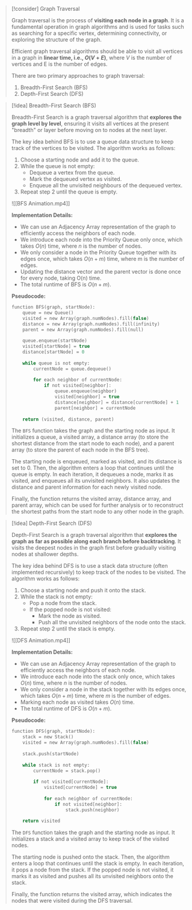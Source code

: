 > [!consider] Graph Traversal
> 
> Graph traversal is the process of **visiting each node in a graph**. It is a fundamental operation in graph algorithms and is used for tasks such as searching for a specific vertex, determining connectivity, or exploring the structure of the graph.
>
> Efficient graph traversal algorithms should be able to visit all vertices in a graph in **linear time, i.e., $O(V + E)$**, where $V$ is the number of vertices and E is the number of edges.
>
> There are two primary approaches to graph traversal:
> 1. Breadth-First Search (BFS)
> 2. Depth-First Search (DFS)
>


> [!idea] Breadth-First Search (BFS)
>
> Breadth-First Search is a graph traversal algorithm that **explores the graph level by level**, ensuring it visits all vertices at the present "breadth" or layer before moving on to nodes at the next layer.
>
> The key idea behind BFS is to use a queue data structure to keep track of the vertices to be visited. The algorithm works as follows:
>
> 1. Choose a starting node and add it to the queue.
> 2. While the queue is not empty:
>    - Dequeue a vertex from the queue.
>    - Mark the dequeued vertex as visited.
>    - Enqueue all the unvisited neighbours of the dequeued vertex.
> 3. Repeat step 2 until the queue is empty.
>
> ![[BFS Animation.mp4]]
>
> **Implementation Details:**
> - We can use an Adjacency Array representation of the graph to efficiently access the neighbors of each node.
> - We introduce each node into the Priority Queue only once, which takes $O(n)$ time, where $n$ is the number of nodes.
> - We only consider a node in the Priority Queue together with its edges once, which takes $O(n+m)$ time, where m is the number of edges.
> - Updating the distance vector and the parent vector is done once for every node, taking O(n) time.
> - The total runtime of BFS is $O(n+m)$.
>
> **Pseudocode:**
> ```c
> function BFS(graph, startNode):
>     queue = new Queue()
>     visited = new Array(graph.numNodes).fill(false)
>     distance = new Array(graph.numNodes).fill(infinity)
>     parent = new Array(graph.numNodes).fill(null)
>     
>     queue.enqueue(startNode)
>     visited[startNode] = true
>     distance[startNode] = 0
>     
>     while queue is not empty:
>         currentNode = queue.dequeue()
>         
>         for each neighbor of currentNode:
>             if not visited[neighbor]:
>                 queue.enqueue(neighbor)
>                 visited[neighbor] = true
>                 distance[neighbor] = distance[currentNode] + 1
>                 parent[neighbor] = currentNode
>     
>     return (visited, distance, parent)
> ```
>
> The `BFS` function takes the graph and the starting node as input. It initializes a queue, a visited array, a distance array (to store the shortest distance from the start node to each node), and a parent array (to store the parent of each node in the BFS tree).
>
> The starting node is enqueued, marked as visited, and its distance is set to 0. Then, the algorithm enters a loop that continues until the queue is empty. In each iteration, it dequeues a node, marks it as visited, and enqueues all its unvisited neighbors. It also updates the distance and parent information for each newly visited node.
>
> Finally, the function returns the visited array, distance array, and parent array, which can be used for further analysis or to reconstruct the shortest paths from the start node to any other node in the graph.


> [!idea] Depth-First Search (DFS)
>
> Depth-First Search is a graph traversal algorithm that **explores the graph as far as possible along each branch before backtracking**. It visits the deepest nodes in the graph first before gradually visiting nodes at shallower depths.
>
> The key idea behind DFS is to use a stack data structure (often implemented recursively) to keep track of the nodes to be visited. The algorithm works as follows:
>
> 1. Choose a starting node and push it onto the stack.
> 2. While the stack is not empty:
>    - Pop a node from the stack.
>    - If the popped node is not visited:
>      - Mark the node as visited.
>      - Push all the unvisited neighbors of the node onto the stack.
> 3. Repeat step 2 until the stack is empty.
>
> ![[DFS Animation.mp4]]
>
> **Implementation Details:**
> - We can use an Adjacency Array representation of the graph to efficiently access the neighbors of each node.
> - We introduce each node into the stack only once, which takes $O(n)$ time, where $n$ is the number of nodes.
> - We only consider a node in the stack together with its edges once, which takes $O(n+m)$ time, where $m$ is the number of edges.
> - Marking each node as visited takes $O(n)$ time.
> - The total runtime of DFS is $O(n+m)$.
>
> **Pseudocode:**
> ```c
> function DFS(graph, startNode):
>     stack = new Stack()
>     visited = new Array(graph.numNodes).fill(false)
>     
>     stack.push(startNode)
>     
>     while stack is not empty:
>         currentNode = stack.pop()
>         
>         if not visited[currentNode]:
>             visited[currentNode] = true
>             
>             for each neighbor of currentNode:
>                 if not visited[neighbor]:
>                     stack.push(neighbor)
>     
>     return visited
> ```
>
> The `DFS` function takes the graph and the starting node as input. It initializes a stack and a visited array to keep track of the visited nodes.
>
> The starting node is pushed onto the stack. Then, the algorithm enters a loop that continues until the stack is empty. In each iteration, it pops a node from the stack. If the popped node is not visited, it marks it as visited and pushes all its unvisited neighbors onto the stack.
>
> Finally, the function returns the visited array, which indicates the nodes that were visited during the DFS traversal.

